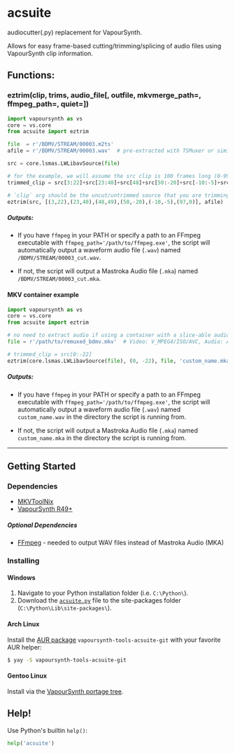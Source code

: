 # acsuite

audiocutter(.py) replacement for VapourSynth.

Allows for easy frame-based cutting/trimming/splicing of audio files
using VapourSynth clip information.


## Functions:

### eztrim(clip, trims, audio_file[, outfile, mkvmerge_path=, ffmpeg_path=, quiet=])

```py
import vapoursynth as vs
core = vs.core
from acsuite import eztrim

file  = r'/BDMV/STREAM/00003.m2ts'
afile = r'/BDMV/STREAM/00003.wav'  # pre-extracted with TSMuxer or similar

src = core.lsmas.LWLibavSource(file)

# for the example, we will assume the src clip is 100 frames long (0-99)
trimmed_clip = src[3:22]+src[23:40]+src[48]+src[50:-20]+src[-10:-5]+src[97:]

# `clip` arg should be the uncut/untrimmed source that you are trimming from
eztrim(src, [(3,22),(23,40),(48,49),(50,-20),(-10,-5),(97,0)], afile)
```

##### Outputs:

- If you have `ffmpeg` in your PATH or specify a path to an FFmpeg executable
with `ffmpeg_path='/path/to/ffmpeg.exe'`,
the script will automatically output a waveform audio file (`.wav`)
named `/BDMV/STREAM/00003_cut.wav`.

- If not, the script will output a Mastroka Audio file (`.mka`)
named `/BDMV/STREAM/00003_cut.mka`.

#### MKV container example

```py
import vapoursynth as vs
core = vs.core
from acsuite import eztrim

# no need to extract audio if using a container with a slice-able audio codec
file = r'/path/to/remuxed_bdmv.mkv'  # Video: V_MPEG4/ISO/AVC, Audio: A_PCM/INT/LIT

# trimmed_clip = src[0:-22]
eztrim(core.lsmas.LWLibavSource(file), (0, -22), file, 'custom_name.mka')
```

##### Outputs:

- If you have `ffmpeg` in your PATH or specify a path to an FFmpeg executable
with `ffmpeg_path='/path/to/ffmpeg.exe'`,
the script will automatically output a waveform audio file (`.wav`)
named `custom_name.wav` in the directory the script is running from.

- If not, the script will output a Mastroka Audio file (`.mka`)
named `custom_name.mka` in the directory the script is running from.
---

## Getting Started

### Dependencies
- [MKVToolNix](https://mkvtoolnix.download/downloads.html)
- [VapourSynth R49+](https://github.com/vapoursynth/vapoursynth/releases)

##### Optional Dependencies
- [FFmpeg](https://ffmpeg.org/) - needed to output WAV files instead of Mastroka Audio (MKA)

### Installing

#### Windows

1. Navigate to your Python installation folder (i.e. `C:\Python\`).
1. Download the [`acsuite.py`](https://github.com/OrangeChannel/acsuite/releases) file to the site-packages folder (`C:\Python\Lib\site-packages\`).

#### Arch Linux

Install the [AUR package](https://aur.archlinux.org/packages/vapoursynth-tools-acsuite-git/) `vapoursynth-tools-acsuite-git` with your favorite AUR helper:

```sh
$ yay -S vapoursynth-tools-acsuite-git
```

#### Gentoo Linux

Install via the [VapourSynth portage tree](https://github.com/4re/vapoursynth-portage).

## Help!

Use Python's builtin `help()`: 

```py
help('acsuite')
```

